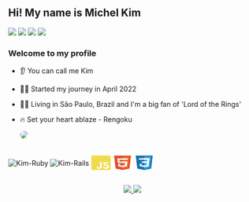 ## Hi! My name is Michel Kim

<div>
  <a href="https://www.linkedin.com/in/micheljkim/" target="_blank"><img src="https://img.shields.io/badge/-LinkedIn-%230077B5?style=for-the-badge&logo=linkedin&logoColor=white" target="_blank"></a>
    <a href="https://www.youtube.com/channel/UCnhDyqm0fEjWJZB1j2Pi9LQ" target="_blank"><img src="https://img.shields.io/badge/YouTube-FF0000?style=for-the-badge&logo=youtube&logoColor=white" target="_blank"></a>
  <a href="https://www.instagram.com/michelkim.j" target="_blank"><img src="https://img.shields.io/badge/-Instagram-%23E4405F?style=for-the-badge&logo=instagram&logoColor=white" target="_blank"></a>
  <a href = "mailto:kim98.michel@gmail.com"><img src="https://img.shields.io/badge/-Gmail-%23333?style=for-the-badge&logo=gmail&logoColor=white" target="_blank"></a>
</div>  

### Welcome to my profile
- 👂 You can call me Kim
- 🏃‍♂️ Started my journey in April 2022
- 👨‍💻 Living in São Paulo, Brazil and I'm a big fan of 'Lord of the Rings'
- 🔥 Set your heart ablaze - Rengoku

  <img height="280" style="border-radius:45px;" src="https://i.pinimg.com/originals/55/99/31/559931bee5d55f0812272e5229575e4d.gif">

<!---  --->
<div style="display: inline_block"><br>
  <img align="center" alt="Kim-Ruby" height="30" width="40" src="https://cdn.jsdelivr.net/gh/devicons/devicon/icons/ruby/ruby-original.svg">
  <img align="center" alt="Kim-Rails" height="30" width="40" src="https://cdn.jsdelivr.net/gh/devicons/devicon/icons/rails/rails-plain-wordmark.svg">
  <img align="center" alt="Kim-Js" height="30" width="40" src="https://raw.githubusercontent.com/devicons/devicon/master/icons/javascript/javascript-plain.svg">
  <img align="center" alt="Kim-HTML" height="30" width="40" src="https://raw.githubusercontent.com/devicons/devicon/master/icons/html5/html5-original.svg">
  <img align="center" alt="Kim-CSS" height="30" width="40" src="https://raw.githubusercontent.com/devicons/devicon/master/icons/css3/css3-original.svg">

  
</div>

##

<div align="center">
  <a href="https://github.com/kimMichel">
  <img height="180em" src="https://github-readme-stats.vercel.app/api?username=kimMichel&show_icons=true&theme=algolia&include_all_commits=true&count_private=true"/>
  <img height="180em" src="https://github-readme-stats.vercel.app/api/top-langs/?username=kimMichel&layout=compact&langs_count=7&theme=algolia"/>
</div>
  
